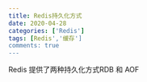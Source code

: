 ```yaml
---
title: Redis持久化方式
date: 2020-04-28
categories: ['Redis']
tags: [Redis','缓存']
comments: true
---
```




<!--more-->

Redis 提供了两种持久化方式RDB 和 AOF
